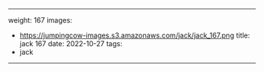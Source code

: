 
---
weight: 167
images:
- https://jumpingcow-images.s3.amazonaws.com/jack/jack_167.png
title: jack 167
date: 2022-10-27
tags:
- jack
---
